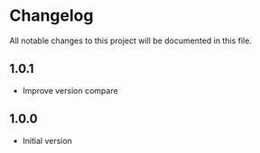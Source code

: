 # Changelog

All notable changes to this project will be documented in this file.
      
## 1.0.1

- Improve version compare

## 1.0.0

- Initial version
